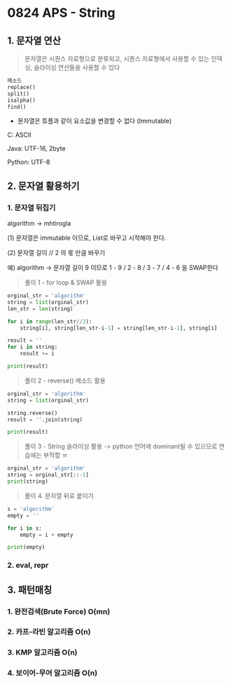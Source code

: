 # 0824 APS - String

## 1. 문자열 연산

> 문자열은 시퀀스 자료형으로 분류되고, 시퀀스 자료형에서 사용할 수 있는 인덱싱, 슬라이싱 연산들을 사용할 수 있다

```python
메소드
replace()
split()
isalpha()
find()
```

- 문자열은 튜플과 같이 요소값을 변경할 수 없다 (Immutable)



C: ASCII

Java: UTF-16, 2byte

Python: UTF-8



## 2. 문자열 활용하기

### 1. 문자열 뒤집기

algorithm -> mhtirogla



(1) 문자열은 immutable 이므로, List로 바꾸고 시작해야 한다.

(2) 문자열 길이 // 2 의 몫 만큼 바꾸기

예) algorithm -> 문자열 길이 9 이므로 1 - 9 / 2 - 8 / 3 - 7 / 4 - 6 을 SWAP한다

> 풀이 1 - for loop & SWAP 활용

```python
orginal_str = 'algorithm'
string = list(orginal_str)
len_str = len(string)

for i in range(len_str//2):
    string[i], string[len_str-i-1] = string[len_str-i-1], string[i]

result = ''
for i in string:
    result += i

print(result)
```

> 풀이 2 - reverse() 메소드 활용

```python
orginal_str = 'algorithm'
string = list(orginal_str)

string.reverse()
result = ''.join(string)

print(result)
```

> 풀이 3 - String 슬라이싱 활용 -> python 언어에 dominant될 수 있으므로 연습에는 부적합 ㅠ

```python
orginal_str = 'algorithm'
string = orginal_str[::-1]
print(string)
```

> 풀이 4. 문자열 뒤로 붙이기

```python
s = 'algorithm'
empty = ''

for i in s:
    empty = i + empty

print(empty)
```



### 2. eval, repr





## 3. 패턴매칭 

### 1. 완전검색(Brute Force) O(mn)





### 2. 카프-라빈 알고리즘 O(n)





### 3. KMP 알고리즘 O(n) 





### 4. 보이어-무어 알고리즘 O(n) 



